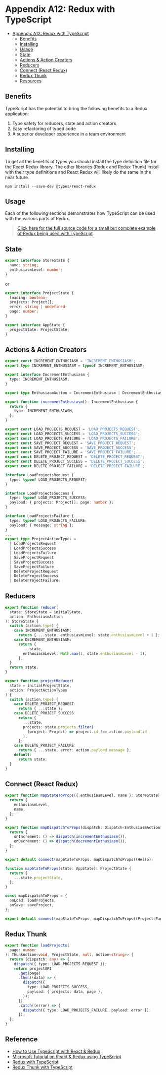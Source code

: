 # Appendix A12: Redux with TypeScript

- [Appendix A12: Redux with TypeScript](#appendix-a12-redux-with-typescript)
  - [Benefits](#benefits)
  - [Installing](#installing)
  - [Usage](#usage)
  - [State](#state)
  - [Actions & Action Creators](#actions--action-creators)
  - [Reducers](#reducers)
  - [Connect (React Redux)](#connect-react-redux)
  - [Redux Thunk](#redux-thunk)
  - [Resources](#resources)

## Benefits

TypeScript has the potential to bring the following benefits to a Redux application:

1. Type safety for reducers, state and action creators
1. Easy refactoring of typed code
1. A superior developer experience in a team environment

## Installing

To get all the benefits of types you should install the type definition file for the React Redux library. The other libraries (Redux and Redux Thunk) install with their type definitions and React Redux will likely do the same in the near future.

```
npm install --save-dev @types/react-redux
```

## Usage

Each of the following sections demonstrates how TypeScript can be used with the various parts of Redux.

> [Click here for the full source code for a small but complete example of Redux being used with TypeScript](https://github.com/craigmckeachie/r16_hello-redux).

## State

```ts
export interface StoreState {
  name: string;
  enthusiasmLevel: number;
}
```

or

```ts
export interface ProjectState {
  loading: boolean;
  projects: Project[];
  error: string | undefined;
  page: number;
}

export interface AppState {
  projectState: ProjectState;
}
```

## Actions & Action Creators

```ts
export const INCREMENT_ENTHUSIASM = 'INCREMENT_ENTHUSIASM';
export type INCREMENT_ENTHUSIASM = typeof INCREMENT_ENTHUSIASM;

export interface IncrementEnthusiasm {
  type: INCREMENT_ENTHUSIASM;
}

export type EnthusiasmAction = IncrementEnthusiasm | DecrementEnthusiasm;

export function incrementEnthusiasm(): IncrementEnthusiasm {
  return {
    type: INCREMENT_ENTHUSIASM,
  };
}
```

```ts
export const LOAD_PROJECTS_REQUEST = 'LOAD_PROJECTS_REQUEST';
export const LOAD_PROJECTS_SUCCESS = 'LOAD_PROJECTS_SUCCESS';
export const LOAD_PROJECTS_FAILURE = 'LOAD_PROJECTS_FAILURE';
export const SAVE_PROJECT_REQUEST = 'SAVE_PROJECT_REQUEST';
export const SAVE_PROJECT_SUCCESS = 'SAVE_PROJECT_SUCCESS';
export const SAVE_PROJECT_FAILURE = 'SAVE_PROJECT_FAILURE';
export const DELETE_PROJECT_REQUEST = 'DELETE_PROJECT_REQUEST';
export const DELETE_PROJECT_SUCCESS = 'DELETE_PROJECT_SUCCESS';
export const DELETE_PROJECT_FAILURE = 'DELETE_PROJECT_FAILURE';

interface LoadProjectsRequest {
  type: typeof LOAD_PROJECTS_REQUEST;
}

interface LoadProjectsSuccess {
  type: typeof LOAD_PROJECTS_SUCCESS;
  payload: { projects: Project[]; page: number };
}

interface LoadProjectsFailure {
  type: typeof LOAD_PROJECTS_FAILURE;
  payload: { message: string };
}
...
export type ProjectActionTypes =
  | LoadProjectsRequest
  | LoadProjectsSuccess
  | LoadProjectsFailure
  | SaveProjectRequest
  | SaveProjectSuccess
  | SaveProjectFailure
  | DeleteProjectRequest
  | DeleteProjectSuccess
  | DeleteProjectFailure;


```

## Reducers

```ts
export function reducer(
  state: StoreState = initialState,
  action: EnthusiasmAction
): StoreState {
  switch (action.type) {
    case INCREMENT_ENTHUSIASM:
      return { ...state, enthusiasmLevel: state.enthusiasmLevel + 1 };
    case DECREMENT_ENTHUSIASM:
      return {
        ...state,
        enthusiasmLevel: Math.max(1, state.enthusiasmLevel - 1),
      };
  }
  return state;
}
```

```ts
export function projectReducer(
  state = initialProjectState,
  action: ProjectActionTypes
) {
  switch (action.type) {
    case DELETE_PROJECT_REQUEST:
      return { ...state };
    case DELETE_PROJECT_SUCCESS:
      return {
        ...state,
        projects: state.projects.filter(
          (project: Project) => project.id !== action.payload.id
        ),
      };
    case DELETE_PROJECT_FAILURE:
      return { ...state, error: action.payload.message };
    default:
      return state;
  }
}
```

## Connect (React Redux)

```ts
export function mapStateToProps({ enthusiasmLevel, name }: StoreState) {
  return {
    enthusiasmLevel,
    name,
  };
}

export function mapDispatchToProps(dispatch: Dispatch<EnthusiasmAction>) {
  return {
    onIncrement: () => dispatch(incrementEnthusiasm()),
    onDecrement: () => dispatch(decrementEnthusiasm()),
  };
}

export default connect(mapStateToProps, mapDispatchToProps)(Hello);
```

```ts
function mapStateToProps(state: AppState): ProjectState {
  return {
    ...state.projectState,
  };
}

const mapDispatchToProps = {
  onLoad: loadProjects,
  onSave: saveProject,
};

export default connect(mapStateToProps, mapDispatchToProps)(ProjectsPage);
```

## Redux Thunk

```ts
export function loadProjects(
  page: number
): ThunkAction<void, ProjectState, null, Action<string>> {
  return (dispatch: any) => {
    dispatch({ type: LOAD_PROJECTS_REQUEST });
    return projectAPI
      .get(page)
      .then((data) => {
        dispatch({
          type: LOAD_PROJECTS_SUCCESS,
          payload: { projects: data, page },
        });
      })
      .catch((error) => {
        dispatch({ type: LOAD_PROJECTS_FAILURE, payload: error });
      });
  };
}
```

## Reference

- [How to Use TypeScript with React & Redux](https://medium.com/@rossbulat/how-to-use-typescript-with-react-and-redux-a118b1e02b76)
- [Microsoft Tutorial on React & Redux using TypeScript](https://github.com/Microsoft/TypeScript-React-Starter#typescript-react-starter)
- [Redux with TypeScript](https://redux.js.org/recipes/usage-with-typescript)
- [Redux Thunk with TypeScript](https://redux.js.org/recipes/usage-with-typescript#usage-with-redux-thunk)
